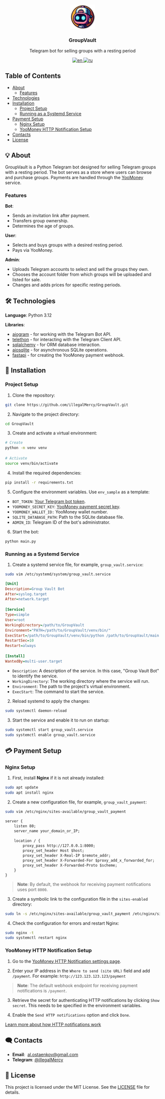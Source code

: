 <div align="center">
  <a href="https://github.com/illegalMercy/GroupVault">
    <img src="logo.png" alt="Logo" width="80" height="80">
  </a>

  <h3 align="center">GroupVault</h3>

  <p align="center">
    Telegram bot for selling groups with a resting period
  </p>
  <a href="https://github.com/illegalMercy/GroupVault/blob/main/README.md">
    <img src="https://img.shields.io/badge/lang-en-blue.svg" alt='en'></img>
  </a>
  <a href="https://github.com/illegalMercy/GroupVault/blob/main/README.ru.md">
    <img src="https://img.shields.io/badge/язык-ru-green.svg" alt='ru'></img>
  </a>
</div>

## Table of Contents
- [About](#-about)
  - [Features](#features) 
- [Technologies](#%EF%B8%8F-technologies)
- [Installation](#-installation)
  - [Project Setup](#project-setup)
  - [Running as a Systemd Service](#running-as-a-systemd-service)
- [Payment Setup](#-payment-setup)
  - [Nginx Setup](#nginx-setup)
  - [YooMoney HTTP Notification Setup](#yoomoney-http-notification-setup) 
- [Contacts](#%EF%B8%8F-contacts)
- [License](#-license)

## 💡 About

GroupVault is a Python Telegram bot designed for selling Telegram groups with a resting period. The bot serves as a store where users can browse and purchase groups. Payments are handled through the [YooMoney](https://yoomoney.ru) service.

### Features

**Bot**:
  - Sends an invitation link after payment.
  - Transfers group ownership.
  - Determines the age of groups.

**User**:
  - Selects and buys groups with a desired resting period.
  - Pays via YooMoney.

**Admin**:
  - Uploads Telegram accounts to select and sell the groups they own.
  - Chooses the account folder from which groups will be uploaded and listed for sale.
  - Changes and adds prices for specific resting periods.

## 🛠️ Technologies

**Language**: Python 3.12

**Libraries**:
- [aiogram](https://pypi.org/project/aiogram/) - for working with the Telegram Bot API.
- [telethon](https://pypi.org/project/Telethon/) - for interacting with the Telegram Client API.
- [sqlalchemy](https://pypi.org/project/SQLAlchemy/) - for ORM database interaction.
- [aiosqlite](https://pypi.org/project/aiosqlite/) - for asynchronous SQLite operations.
- [fastapi](https://pypi.org/project/fastapi/) - for creating the YooMoney payment webhook.

## 🚀 Installation 

### Project Setup 

1. Clone the repository:
```bash
git clone https://github.com/illegalMercy/GroupVault.git
```

2. Navigate to the project directory:
```bash
cd GroupVault
```

3. Create and activate a virtual environment:
```bash
# Create
python -m venv venv

# Activate
source venv/bin/activate
```

4. Install the required dependencies:
```bash
pip install -r requirements.txt
```

5. Configure the environment variables. Use `env_sample` as a template:
- `BOT_TOKEN`: [Your Telegram bot token](https://t.me/BotFather).
- `YOOMONEY_SECRET_KEY`: [YooMoney payment secret key](https://yoomoney.ru/transfer/myservices/http-notification).
- `YOOMONEY_WALLET_ID:` YooMoney wallet number.
- `SQLITE_DATABASE_PATH`: Path to the SQLite database file.
- `ADMIN_ID`: Telegram ID of the bot's administrator.

6. Start the bot:
```bash
python main.py
```

### Running as a Systemd Service

1. Create a systemd service file, for example, `group_vault.service`:
```bash
sudo vim /etc/systemd/system/group_vault.service
```

```ini
[Unit]
Description=Group Vault Bot
After=syslog.target
After=network.target

[Service]
Type=simple
User=root
WorkingDirectory=/path/to/GroupVault
Environment="PATH=/path/to/GroupVault/venv/bin/"
ExecStart=/path/to/GroupVault/venv/bin/python /path/to/GroupVault/main.py
RestartSec=10
Restart=always

[Install]
WantedBy=multi-user.target
```
- `Description`: A description of the service. In this case, "Group Vault Bot" to identify the service.
- `WorkingDirectory`: The working directory where the service will run.
- `Environment`: The path to the project's virtual environment.
- `ExecStart`: The command to start the service.

2. Reload systemd to apply the changes:
```bash
sudo systemctl daemon-reload
```

3. Start the service and enable it to run on startup:
```bash
sudo systemctl start group_vault.service
sudo systemctl enable group_vault.service
```

## 💳 Payment Setup

### Nginx Setup

1. First, install **Nginx** if it is not already installed:
```bash
sudo apt update
sudo apt install nginx
```

2. Create a new configuration file, for example, `group_vault_payment`:
```bash
sudo vim /etc/nginx/sites-available/group_vault_payment
```

```nginx
server {
    listen 80;
    server_name your_domain_or_IP; 

    location / {
        proxy_pass http://127.0.0.1:8000;
        proxy_set_header Host $host;
        proxy_set_header X-Real-IP $remote_addr;
        proxy_set_header X-Forwarded-For $proxy_add_x_forwarded_for;
        proxy_set_header X-Forwarded-Proto $scheme;
    }
}
```

> **Note**:
> By default, the webhook for receiving payment notifications uses port `8000`.

3. Create a symbolic link to the configuration file in the `sites-enabled` directory:
```bash
sudo ln -s /etc/nginx/sites-available/group_vault_payment /etc/nginx/sites-enabled
```

4. Check the configuration for errors and restart Nginx:
```bash
sudo nginx -t
sudo systemctl restart nginx
```

### YooMoney HTTP Notification Setup

1. Go to the [YooMoney HTTP Notification settings page](https://yoomoney.ru/transfer/myservices/http-notification).

2. Enter your IP address in the `Where to send (site URL)` field and add `/payment`. For example: `http://123.123.123.123/payment`

>**Note**:
>The default webhook endpoint for receiving payment notifications is `/payment`.

3. Retrieve the secret for authenticating HTTP notifications by clicking `Show secret`. This needs to be specified in the environment variables.

4. Enable the `Send HTTP notifications` option and click `Done`.

[Learn more about how HTTP notifications work](https://yoomoney.ru/docs/wallet/using-api/notification-p2p-incoming)

## 🗨️ Contacts

- **Email**:  [al.ostaenkov@gmail.com](al.ostaenkov@gmail.com)
- **Telegram**:  [@illegalMercy](https://t.me/illegalMercy)

## 📃 License

This project is licensed under the MIT License. See the [LICENSE](link) file for details.
